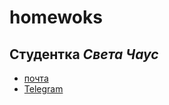 # homewoks
## Студентка _Света Чаус_ 
* [почта](mailto:mn.sichaus@edu.hse.ru)
* [Telegram](https://t.me/Chaus_S)
